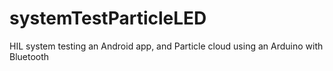 # systemTestParticleLED
HIL system testing an Android app, and Particle cloud using an Arduino with Bluetooth

